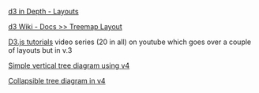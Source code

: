 [d3 in Depth - Layouts](https://d3indepth.com/layouts/)

[d3 Wiki - Docs >> Treemap Layout](https://d3-wiki.readthedocs.io/zh_CN/master/Treemap-Layout/)

[D3.js tutorials](https://www.youtube.com/playlist?list=PL6il2r9i3BqH9PmbOf5wA5E1wOG3FT22p) video series (20 in all) on youtube which goes over a couple of layouts but in v.3

[Simple vertical tree diagram using v4](https://bl.ocks.org/d3noob/b024fcce8b4b9264011a1c3e7c7d70dc)

[Collapsible tree diagram in v4](https://bl.ocks.org/d3noob/43a860bc0024792f8803bba8ca0d5ecd)
